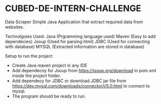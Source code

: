 # CUBED-DE-INTERN-CHALLENGE

Data Scraper
Simple Java Application that extract required data from websites.

Technolgoies Used:
Java (Prgramming language used)
Maven (Easy to add dependecies)
Jsoup (Used for parsing html)
JDBC  (Used for connecting with database)
MYSQL (Extracted information are stored in database)

Setup to run the project

- Create Java maven project in any IDE
- Add dependecny for Jsoup from https://jsoup.org/download in pom.xml inside the project folder.
- Add dependecy for JDBC or download JDBC jar file from https://dev.mysql.com/downloads/connector/j/5.0.html to connect to mysql.
- The program should be ready to run.




